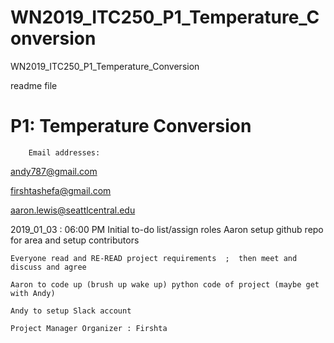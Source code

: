 # WN2019_ITC250_P1_Temperature_Conversion
WN2019_ITC250_P1_Temperature_Conversion

readme file

# P1: Temperature Conversion




        Email addresses:
andy787@gmail.com 

firshtashefa@gmail.com 

aaron.lewis@seattlcentral.edu 



2019_01_03 : 06:00 PM Initial to-do list/assign roles
    Aaron setup github repo for area and setup contributors
    
    Everyone read and RE-READ project requirements  ;  then meet and discuss and agree
    
    Aaron to code up (brush up wake up) python code of project (maybe get with Andy)
    
    Andy to setup Slack account
    
    Project Manager Organizer : Firshta








